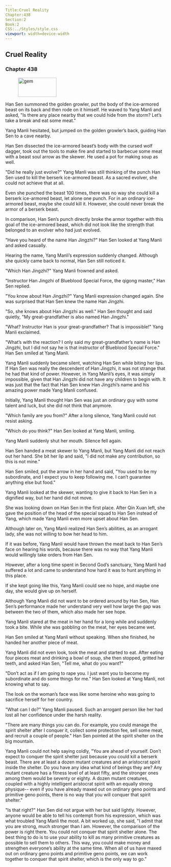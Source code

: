 ```yaml
---
Title:Cruel Reality 
Chapter:438 
Section:2 
Book:2 
CSS:../Styles/style.css 
viewport: width=device-width
---
```

  
## Cruel Reality
### Chapter 438
  
<figure>
	<img src="../Images/gem.gif" alt="gem" id="gem" width="120" height="60" />
</figure>
  

  
Han Sen summoned the golden growler, put the body of the ice-armored beast on its back and then rode on it himself. He waved to Yang Manli and asked, "Is there any place nearby that we could hide from the storm? Let’s take a break and eat some meat."

Yang Manli hesitated, but jumped on the golden growler’s back, guiding Han Sen to a cave nearby.

Han Sen dissected the ice-armored beast’s body with the cursed wolf dagger, took out the tools to make fire and started to barbecue some meat with a beast soul arrow as the skewer. He used a pot for making soup as well.

"Did he really just evolve?" Yang Manli was still thinking of the punch Han Sen used to kill the berserk ice-armored beast. As a sacred evolver, she could not achieve that at all.

Even she punched the beast 100 times, there was no way she could kill a berserk ice-armored beast, let alone one punch. For in an ordinary ice-armored beast, maybe she could kill it. However, she could never break the armor of a berserk beast.

In comparison, Han Sen’s punch directly broke the armor together with this goal of the ice-armored beast, which did not look like the strength that belonged to an evolver who had just evolved.

"Have you heard of the name Han Jingzhi?" Han Sen looked at Yang Manli and asked casually.

Hearing the name, Yang Manli’s expression suddenly changed. Although she quickly came back to normal, Han Sen still noticed it.

"Which Han Jingzhi?" Yang Manli frowned and asked.

"Instructor Han Jingzhi of Blueblood Special Force, the qigong master," Han Sen replied.

"You know about Han Jingzhi?" Yang Manli expression changed again. She was surprised that Han Sen knew the name Han Jingzhi.

"So, she knows about Han Jingzhi as well." Han Sen thought and said quietly, "My great-grandfather is also named Han Jingzhi."

"What? Instructor Han is your great-grandfather? That is impossible!" Yang Manli exclaimed.

"What’s with the reaction? I only said my great-grandfather’s name is Han Jingzhi, but I did not say he is that instructor of Blueblood Special Force." Han Sen smiled at Yang Manli.

Yang Manli suddenly became silent, watching Han Sen while biting her lips. If Han Sen was really the descendent of Han Jingzhi, it was not strange that he had that kind of power. However, in Yang Manli’s eyes, it was simply impossible, given that Han Jingzhi did not have any children to begin with. It was just that the fact that Han Sen knew Han Jingzhi’s name and his amazing power made Yang Manli confused.

Initially, Yang Manli thought Han Sen was just an ordinary guy with some talent and luck, but she did not think that anymore.

"Which family are you from?" After a long silence, Yang Manli could not resist asking.

"Which do you think?" Han Sen looked at Yang Manli, smiling.

Yang Manli suddenly shut her mouth. Silence fell again.

Han Sen handed a meat skewer to Yang Manli, but Yang Manli did not reach out her hand. She bit her lip and said, "I did not make any contribution, so this is not mine."

Han Sen smiled, put the arrow in her hand and said, "You used to be my subordinate, and I expect you to keep following me. I can’t guarantee anything else but food."

Yang Manli looked at the skewer, wanting to give it back to Han Sen in a dignified way, but her hand did not move.

She was looking down on Han Sen in the first place. After Qin Xuan left, she gave the position of the head of the special squad to Han Sen instead of Yang, which made Yang Manli even more upset about Han Sen.

Although later on, Yang Manli realized Han Sen’s abilities, as an arrogant lady, she was not willing to bow her head to him.

If it was before, Yang Manli would have thrown the meat back to Han Sen’s face on hearing his words, because there was no way that Yang Manli would willingly take orders from Han Sen.

However, after a long time spent in Second God’s sanctuary, Yang Manli had suffered a lot and came to understand how hard it was to hunt anything in this place.

If she kept going like this, Yang Manli could see no hope, and maybe one day, she would give up on herself.

Although Yang Manli did not want to be ordered around by Han Sen, Han Sen’s performance made her understand very well how large the gap was between the two of them, which also made her see hope.

Yang Manli stared at the meat in her hand for a long while and suddenly took a bite. While she was gobbling on the meat, her eyes became wet.

Han Sen smiled at Yang Manli without speaking. When she finished, he handed her another piece of meat.

Yang Manli did not even look, took the meat and started to eat. After eating four pieces meat and drinking a bowl of soup, she then stopped, gritted her teeth, and asked Han Sen, "Tell me, what do you want?"

"Don’t act as if I am going to rape you. I just want you to become my subordinate and do some things for me." Han Sen looked at Yang Manli, not knowing what to say.

The look on the woman’s face was like some heroine who was going to sacrifice herself for her country.

"What can I do?" Yang Manli paused. Such an arrogant person like her had lost all her confidence under the harsh reality.

"There are many things you can do. For example, you could manage the spirit shelter after I conquer it, collect some protection fee, sell some meat, and recruit a couple of people." Han Sen pointed at the spirit shelter on the big mountain.

Yang Manli could not help saying coldly, "You are ahead of yourself. Don’t expect to conquer the spirit shelter just because you could kill a berserk beast. There are at least a dozen mutant creatures and an aristocrat spirit inside the shelter. Do you have any idea what kind of beings they are? Any mutant creature has a fitness level of at least fifty, and the stronger ones among them would be seventy or eighty. A dozen mutant creatures, coupled with a highly intelligent aristocrat spirit with an equally strong physique-- even if you have already maxed out on ordinary geno points and primitive geno points, there is no way that you will conquer that spirit shelter."

"Is that right?" Han Sen did not argue with her but said lightly. However, anyone would be able to tell his contempt from his expression, which was what troubled Yang Manli the most. A bit worked up, she said, "I admit that you are strong, much stronger than I am. However, the comparison of the power is right there. You could not conquer that spirit shelter alone. The best thing to do is to use your ability to kill as many primitive creatures as possible to sell them to others. This way, you could make money and strengthen everyone’s ability at the same time. When all of us have maxed out on ordinary geno points and primitive geno points, we can work together to conquer that spirit shelter, which is the only way to go."